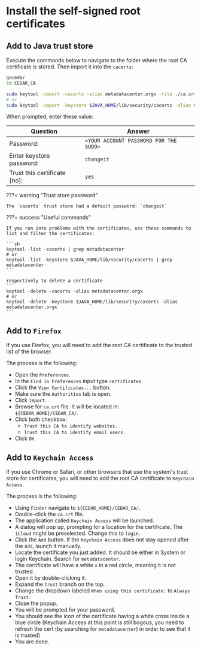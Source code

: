 # Install the self-signed root certificates

## Add to Java trust store

Execute the commands below to navigate to the folder where the root CA certificate is stored.
Then import it into the `cacerts`: 
```sh
gocedar
cd CEDAR_CA

sudo keytool -import -cacerts -alias metadatacenter.orgx -file ./ca.crt
# or
sudo keytool -import -keystore $JAVA_HOME/lib/security/cacerts -alias metadatacenter.orgx -file ./ca.crt
```

When prompted, enter these value:

| Question                     | Answer                                     |
|------------------------------|--------------------------------------------|
| Password:                    | ```<YOUR ACCOUNT PASSWORD FOR THE SUDO>``` |
| Enter keystore password:     | ```changeit```                             |
| Trust this certificate [no]: | ```yes```                                  |


???+ warning "Trust store password"

    The `cacerts` trust store had a default password: `changeit`
    
???+ success "Useful commands"

    If you run into problems with the certificates, use these commands to list and filter the certificates:

    ```sh
    keytool -list -cacerts | grep metadatacenter
    # or
    keytool -list -keystore $JAVA_HOME/lib/security/cacerts | grep metadatacenter
    ```

    respectively to delete a certificate    
    ```
    keytool -delete -cacerts -alias metadatacenter.orgx
    # or
    keytool -delete -keystore $JAVA_HOME/lib/security/cacerts -alias metadatacenter.orgx
    ```

## Add to `Firefox`
If you use Firefox, you will need to add the root CA certificate to the trusted list of the browser.

The process is the following:

- Open the `Preferences`.
- In the `Find in Preferences` input type `certificates`.
- Click the `View Certificates...` button.
- Make sure the `Authorities` tab is open.
- Click `Import`.
- Browse for `ca.crt` file. It will be located in:<br>`${CEDAR_HOME}/CEDAR_CA/`.
- Click both checkbox:
    - `Trust this CA to identify websites.`
    - `Trust this CA to identify email users.`
- Click `OK`

## Add to `Keychain Access`
If you use Chrome or Safari, or other browsers that use the system's trust store for certificates, you will need to add the root CA certificate to `Keychain Access`.

The process is the following:

* Using `Finder` navigate to `${CEDAR_HOME}/CEDAR_CA/`.
* Double-click the `ca.crt` file.
* The application called `Keychain Access` will be launched.
* A dialog will pop up, prompting for a location for the certificate. The `iCloud` might be preselected. Change this to `login`.
* Click the `Add` button. If the `Keychain Access` does not stay opened after the `Add`, launch it manually.
* Locate the certificate you just added. It should be either in System or login Keychain. Search for `metadatacenter`.
* The certificate will have a white `x` in a red circle, meaning it is not trusted.
* Open it by double-clicking it.
* Expand the `Trust` branch on the top.
* Change the dropdown labeled `When using this certificate:` to `Always Trust`.
* Close the popup.
* You will be prompted for your password.
* You should see the icon of the certificate having a white cross inside a blue circle (Keychain Access at this point is still bogous, you need to refresh the cert (by searching for ```metadatacenter```) in order to see that it is trusted)
* You are done.
